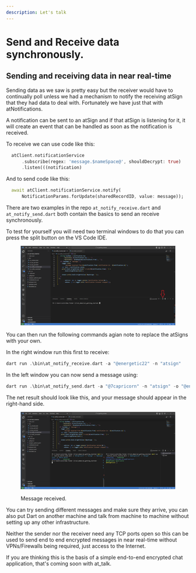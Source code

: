 ```yaml
---
description: Let's talk
---
```


# Send and Receive data synchronously.

## Sending and receiving data in near real-time

Sending data as we saw is pretty easy but the receiver would have to continually poll unless we had a mechanism to notify the receiving atSign that they had data to deal with. Fortunately we have just that with atNotifications.

A notification can be sent to an atSign and if that atSign is listening for it, it will create an event that can be handled as soon as the notification is received.

To receive we can use code like this:

```dart
  atClient.notificationService
      .subscribe(regex: 'message.$nameSpace@', shouldDecrypt: true)
      .listen(((notification)
```

And to send code like this:

```dart
  await atClient.notificationService.notify(
      NotificationParams.forUpdate(sharedRecordID, value: message));
```

There are two examples in the repo `at_notify_receive.dart` and `at_notify_send.dart` both contain the basics to send an receive synchronously.&#x20;

To test for yourself you will need two terminal windows to do that you can press the split button on the VS Code IDE.

<figure><img src="../../.gitbook/assets/terminal (1).png" alt=""><figcaption></figcaption></figure>

You can then run the following commands agian note to replace the atSigns with your own.

In the right window run this first to receive:

```dart
dart run .\bin\at_notify_receive.dart -a "@energetic22" -n "atsign"
```

In the left window you can now send a message using:

```dart
dart run .\bin\at_notify_send.dart -a "@7capricorn" -n "atsign" -o "@energetic22" -m "hello world"
```

The net result should look like this, and your message should appear in the right-hand side.&#x20;

<figure><img src="../../.gitbook/assets/dual.png" alt=""><figcaption><p>Message received.</p></figcaption></figure>

You can try sending different messages and make sure they arrive, you can also put Dart on another machine and talk from machine to machine without setting up any other infrastructure.&#x20;

Neither the sender nor the receiver need any TCP ports open so this can be used to send end to end encrypted messages in near real-time without VPNs/Firewalls being required, just access to the Internet.

If you are thinking this is the basis of a simple end-to-end encrypted chat application, that's coming soon with at\_talk.

